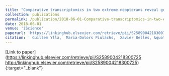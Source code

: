 ```yaml
---
title: "Comparative transcriptomics in two extreme neopterans reveal general trends in the evolution of modern insects"
collection: publications
permalink: /publication/2018-06-01-Comparative-transcriptomics-in-two-extreme-neopterans-reveal-general-trends-in-the-evolution-of-modern-insects
date: 2018-06-01
venue: 'iScience'
paperurl: 'https://linkinghub.elsevier.com/retrieve/pii/S2589004218300725 http://linkinghub.elsevier.com/retrieve/pii/S2589004218300725'
citation: ' Guillem Ylla,  Maria-Dolors Piulachs,  Xavier Belles, &quot;Comparative transcriptomics in two extreme neopterans reveal general trends in the evolution of modern insects.&quot; iScience, 2018.'
---
```

[Link to paper](https://linkinghub.elsevier.com/retrieve/pii/S2589004218300725 http://linkinghub.elsevier.com/retrieve/pii/S2589004218300725){:target="_blank"}

